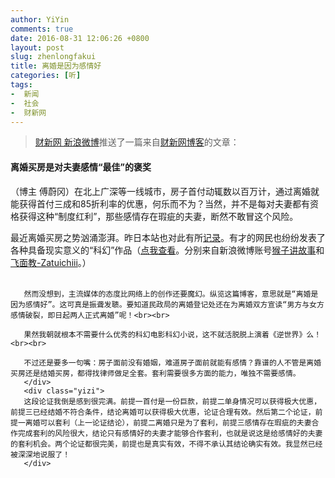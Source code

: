 ```yaml
---
author: YiYin
comments: true
date: 2016-08-31 12:06:26 +0800
layout: post
slug: zhenlongfakui
title: 离婚是因为感情好
categories: [听]
tags:
-  新闻
-  社会
-  财新网
---
```


<blockquote><a href="http://weibo.com/1663937380/E64OtlRBD" target="_blank">财新网 新浪微博</a>推送了一篇来自<a href="http://fuweigang.blog.caixin.com/archives/150862">财新网博客</a>的文章：</blockquote>

#### 离婚买房是对夫妻感情“最佳”的褒奖

（博主 傅蔚冈）在北上广深等一线城市，房子首付动辄数以百万计，通过离婚就能获得首付三成和85折利率的优惠，何乐而不为？当然，并不是每对夫妻都有资格获得这种“制度红利”，那些感情存在瑕疵的夫妻，断然不敢冒这个风险。 

<div class="commentsonquote">
        <div class="yiyin">
       最近离婚买房之势汹涌澎湃。昨日本站也对此有所<a href="http://www.whyhow.tk/2016/08/30/turuqilai.html">记录</a>。有才的网民也纷纷发表了各种具备现实意义的“科幻”作品（<a href="/public/images/12fang.jpg" data-lightbox="fangzigushi" light>点我查看</a><a href="/public/images/fanggushi.jpg" data-lightbox="fangzigushi" light></a>。分别来自新浪微博账号<a href="http://weibo.com/6013313355/E63MnhNzO" target="_blank">猴子讲故事</a>和<a href="http://weibo.com/2171180172/DnlmatJnk" target="_blank">飞面教-Zatuichiii</a>。）<br><br>

       然而没想到，主流媒体的态度比网络上的创作还要魔幻。纵览这篇博客，意思就是“离婚是因为感情好”。这可真是振聋发聩。要知道民政局的离婚登记处还在为离婚双方宣读“男方与女方感情破裂，即日起两人正式离婚”呢！<br><br>

       果然我朝就根本不需要什么优秀的科幻电影科幻小说，这不就活脱脱上演着《逆世界》么！<br><br>

       不过还是要多一句嘴：房子面前没有婚姻，难道房子面前就能有感情？靠谱的人不管是离婚买房还是结婚买房，都得找律师做足全套。套利需要很多方面的能力，唯独不需要感情。
       </div>
       <div class="yizi">
       这段论证我倒是感到很完满。前提一首付是一份巨款，前提二单身情况可以获得极大优惠，前提三已经结婚不符合条件，结论离婚可以获得极大优惠，论证合理有效。然后第二个论证，前提一离婚可以套利（上一论证结论），前提二离婚只是为了套利，前提三感情存在瑕疵的夫妻合作完成套利的风险很大，结论只有感情好的夫妻才能够合作套利，也就是说这是给感情好的夫妻的套利机会。两个论证都很完美，前提也是真实有效，不得不承认其结论确实有效。我显然已经被深深地说服了！
       </div>
</div>
